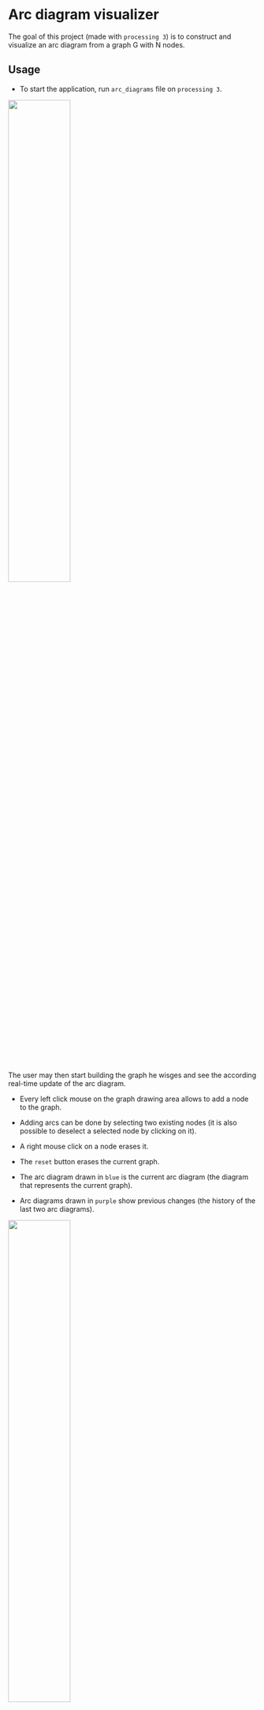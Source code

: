 # Arc diagram visualizer


The goal of this project (made with `processing 3`) is to construct and visualize an arc diagram from a graph G with N nodes.


## Usage

* To start the application, run `arc_diagrams` file on `processing 3`.

<img src="/images/bowling1.png" width=50% height=50%>

The user may then start building the graph he wisges and see the according real-time update of the arc diagram.

* Every left click mouse on the graph drawing area allows to add a node to the graph.
* Adding arcs can be done by selecting two existing nodes (it is also possible to deselect a selected node by clicking on it).
* A right mouse click on a node erases it.

* The `reset` button erases the current graph.
* The arc diagram drawn in `blue` is the current arc diagram (the diagram that represents the current graph).
* Arc diagrams drawn in `purple` show previous changes (the history of the last two arc diagrams).

<img src="/images/bowling1.png" width=50% height=50%>
